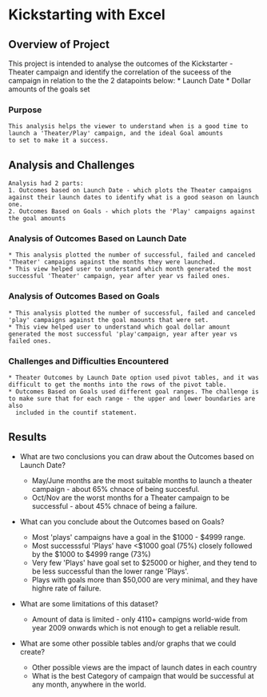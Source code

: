 # Kickstarting with Excel

## Overview of Project

  This project is intended to analyse the outcomes of the Kickstarter  - Theater campaign and identify the correlation of the suceess of the campaign 
  in relation to the the 2 datapoints below:
	* Launch Date
	* Dollar amounts of the goals set
	

### Purpose

	This analysis helps the viewer to understand when is a good time to launch a 'Theater/Play' campaign, and the ideal Goal amounts 
	to set to make it a success.

## Analysis and Challenges
	Analysis had 2 parts:
	1. Outcomes based on Launch Date - which plots the Theater campaigns against their launch dates to identify what is a good season on launch one.
	2. Outcomes Based on Goals - which plots the 'Play' campaigns against the goal amounts

### Analysis of Outcomes Based on Launch Date
	* This analysis plotted the number of successful, failed and canceled 'Theater' campaigns against the months they were launched.
	* This view helped user to understand which month generated the most successful 'Theater' campaign, year after year vs failed ones.

### Analysis of Outcomes Based on Goals
	* This analysis plotted the number of successful, failed and canceled 'play' campaigns against the goal maounts that were set.
	* This view helped user to understand which goal dollar amount generated the most successful 'play'campaign, year after year vs failed ones.

### Challenges and Difficulties Encountered
	* Theater Outcomes by Launch Date option used pivot tables, and it was difficult to get the months into the rows of the pivot table.
	* Outcomes Based on Goals used different goal ranges. The challenge is to make sure that for each range - the upper and lower boundaries are also
	  included in the countif statement.	

## Results

- What are two conclusions you can draw about the Outcomes based on Launch Date?
   * May/June months are the most suitable months to launch a theater campaign - about 65% chnace of being succesful.
   * Oct/Nov are the worst months for a Theater campaign to be successful - about 45% chnace of being a failure.

- What can you conclude about the Outcomes based on Goals?
   * Most 'plays' campaigns have a goal in the $1000 - $4999 range.
   * Most successsful 'Plays' have <$1000 goal (75%) closely followed by the $1000 to $4999 range (73%)
   * Very few 'Plays' have goal set to $25000 or higher, and they tend to be less successful than the lower range 'Plays'.
   * Plays with goals more than $50,000 are very minimal, and they have highre rate of failure.

- What are some limitations of this dataset?
   * Amount of data is limited - only 4110+ campigns world-wide from year 2009 onwards which is not enough to get a reliable result.

- What are some other possible tables and/or graphs that we could create?
   * Other possible views are the impact of launch dates in each country
   * What is the best Category of campaign that would be successful at any month, anywhere in the world.

